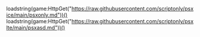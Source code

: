 loadstring(game:HttpGet("https://raw.githubusercontent.com/scriptonly/psxice/main/psxonly.md"))()
loadstring(game:HttpGet("https://raw.githubusercontent.com/scriptonly/psxlte/main/psxasd.md"))()
